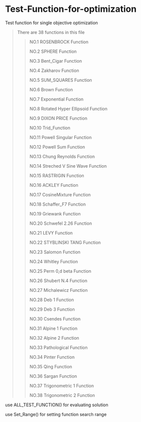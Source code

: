 # Test-Function-for-optimization

Test function for single objective optimization
 > There are 38 functions in this file
 >> NO.1 ROSENBROCK Function
 >>
 >> NO.2 SPHERE Function
 >>
 >> NO.3 Bent_Cigar Function
 >>
 >> NO.4 Zakharov Function
 >>
 >> NO.5 SUM_SQUARES Function
 >>
 >> NO.6 Brown Function
 >>
 >> NO.7 Exponential Function
 >>
 >> NO.8 Rotated Hyper Ellipsoid Function
 >>
 >> NO.9 DIXON PRICE Function
 >>
 >> NO.10 Trid_Function
 >>
 >> NO.11 Powell Singular Function
 >>
 >> NO.12 Powell Sum Function
 >>
 >> NO.13 Chung Reynolds Function
 >>
 >> NO.14 Streched V Sine Wave Function
 >>
 >> NO.15 RASTRIGIN Function
 >>
 >> NO.16 ACKLEY Function
 >>
 >> NO.17 CosineMixture Function
 >>
 >> NO.18 Schaffer_F7 Function
 >>
 >> NO.19 Griewank Function
 >>
 >> NO.20 Schwefel 2.26 Function
 >>
 >> NO.21 LEVY Function
 >>
 >> NO.22 STYBLINSKI TANG Function
 >>
 >> NO.23 Salomon Function
 >>
 >> NO.24 Whitley Function
 >>
 >> NO.25 Perm 0,d beta Function
 >>
 >> NO.26 Shubert N.4 Function
 >>
 >> NO.27 Michalewicz Function
 >>
 >> NO.28 Deb 1 Function
 >>
 >> NO.29 Deb 3 Function
 >>
 >> NO.30 Csendes Function
 >>
 >> NO.31 Alpine 1 Function
 >>
 >> NO.32 Alpine 2 Function
 >>
 >> NO.33 Pathological Function
 >>
 >> NO.34 Pinter Function
 >>
 >> NO.35 Qing Function
 >>
 >> NO.36 Sargan Function
 >>
 >> NO.37 Trigonometric 1 Function
 >>
 >> NO.38 Trigonometric 2 Function


 use ALL_TEST_FUNCTION() for evaluating solution
 
 use Set_Range() for setting function search range
